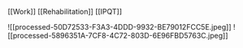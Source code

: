 
[[Work]]
[[Rehabilitation]]
[[IPQT]]

![[processed-50D72533-F3A3-4DDD-9932-BE79012FCC5E.jpeg]]
![[processed-5896351A-7CF8-4C72-803D-6E96FBD5763C.jpeg]]
